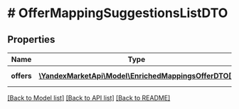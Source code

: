 # # OfferMappingSuggestionsListDTO

## Properties

Name | Type | Description | Notes
------------ | ------------- | ------------- | -------------
**offers** | [**\YandexMarketApi\Model\EnrichedMappingsOfferDTO[]**](EnrichedMappingsOfferDTO.md) | Список товаров. | [optional]

[[Back to Model list]](../../README.md#models) [[Back to API list]](../../README.md#endpoints) [[Back to README]](../../README.md)
